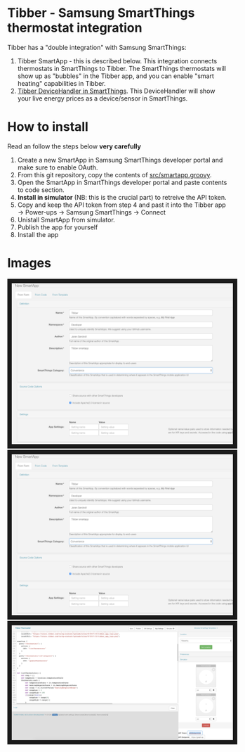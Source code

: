# Tibber - Samsung SmartThings thermostat integration
Tibber has a "double integration" with Samsung SmartThings:
1. Tibber SmartApp - this is described below. This integration connects thermostats in SmartThings to Tibber. The SmartThings thermostats will show up as "bubbles" in the Tibber app, and you can enable "smart heating" capabilities in Tibber.
2. [Tibber DeviceHandler in SmartThings](https://github.com/tibbercom/tibber-smartthings-app/tree/master/src/Device%20handlers). This DeviceHandler will show your live energy prices as a device/sensor in SmartThings.

# How to install
Read an follow the steps below **very carefully**
1. Create a new SmartApp in Samsung SmartThings developer portal and make sure to enable OAuth.
2. From this git repository, copy the contents of [src/smartapp.groovy](https://github.com/tibbercom/tibber-smartthings-app/blob/master/src/smartapp.groovy). 
3. Open the SmartApp in SmartThings developer portal and paste contents to code section.
4. **Install in simulator** (NB: this is the crucial part) to retreive the API token. 
5. Copy and keep the API token from step 4 and past it into the Tibber app -> Power-ups -> Samsung SmartThings -> Connect
6. Unistall SmartApp from simulator.
7. Publish the app for yourself
8. Install the app

# Images
<img src="Images/new-smartthings-app-1.png" border="10" />
<img src="Images/new-smartthings-app-1.png" border="10" />
<img src="Images/token.png" border="10" />
